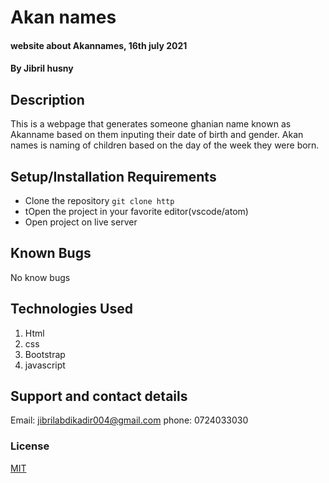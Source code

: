 # Akan names
#### website about Akannames, 16th july 2021
#### By Jibril husny
## Description
This is a webpage that generates someone ghanian name  known as Akanname based on them inputing their date of birth and gender.
Akan names is naming of children based on the day of the week they were born.
## Setup/Installation Requirements
* Clone the repository
`git clone http`
* tOpen the project in your favorite editor(vscode/atom)
* Open project on live server

## Known Bugs
No know bugs
## Technologies Used
1. Html 
2. css
3. Bootstrap
4. javascript
## Support and contact details
Email: jibrilabdikadir004@gmail.com
phone: 0724033030
### License
[MIT](license.txt)